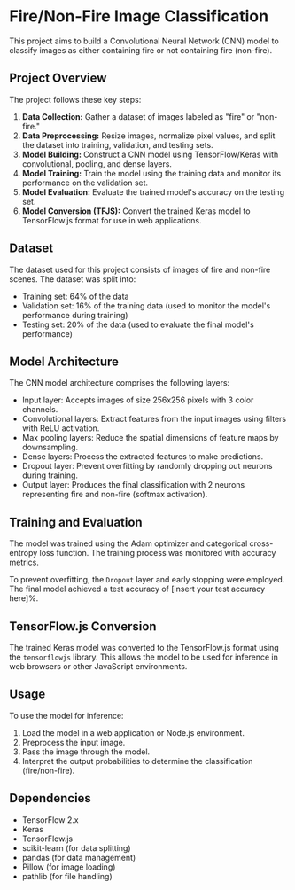# Fire/Non-Fire Image Classification

This project aims to build a Convolutional Neural Network (CNN) model to classify images as either containing fire or not containing fire (non-fire).

## Project Overview

The project follows these key steps:

1. **Data Collection:** Gather a dataset of images labeled as "fire" or "non-fire."
2. **Data Preprocessing:** Resize images, normalize pixel values, and split the dataset into training, validation, and testing sets.
3. **Model Building:** Construct a CNN model using TensorFlow/Keras with convolutional, pooling, and dense layers.
4. **Model Training:** Train the model using the training data and monitor its performance on the validation set.
5. **Model Evaluation:** Evaluate the trained model's accuracy on the testing set.
6. **Model Conversion (TFJS):** Convert the trained Keras model to TensorFlow.js format for use in web applications.

## Dataset

The dataset used for this project consists of images of fire and non-fire scenes. The dataset was split into:
- Training set: 64% of the data
- Validation set: 16% of the training data (used to monitor the model's performance during training)
- Testing set: 20% of the data (used to evaluate the final model's performance)

## Model Architecture

The CNN model architecture comprises the following layers:

- Input layer: Accepts images of size 256x256 pixels with 3 color channels.
- Convolutional layers: Extract features from the input images using filters with ReLU activation.
- Max pooling layers: Reduce the spatial dimensions of feature maps by downsampling.
- Dense layers: Process the extracted features to make predictions.
- Dropout layer: Prevent overfitting by randomly dropping out neurons during training.
- Output layer: Produces the final classification with 2 neurons representing fire and non-fire (softmax activation).

## Training and Evaluation

The model was trained using the Adam optimizer and categorical cross-entropy loss function. The training process was monitored with accuracy metrics.

To prevent overfitting, the `Dropout` layer and early stopping were employed. The final model achieved a test accuracy of [insert your test accuracy here]%.


## TensorFlow.js Conversion

The trained Keras model was converted to the TensorFlow.js format using the `tensorflowjs` library. This allows the model to be used for inference in web browsers or other JavaScript environments.

## Usage

To use the model for inference:
1. Load the model in a web application or Node.js environment.
2. Preprocess the input image.
3. Pass the image through the model.
4. Interpret the output probabilities to determine the classification (fire/non-fire).
## Dependencies

- TensorFlow 2.x
- Keras
- TensorFlow.js
- scikit-learn (for data splitting)
- pandas (for data management)
- Pillow (for image loading)
- pathlib (for file handling)